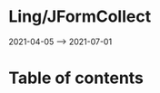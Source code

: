 Ling/JFormCollect
================
2021-04-05 --> 2021-07-01




Table of contents
===========





